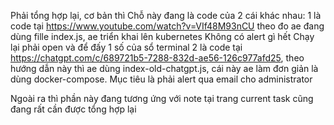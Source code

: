 Phải tổng hợp lại, cơ bản thì
Chỗ này đang là code của 2 cái khác nhau:
1 là code tại https://www.youtube.com/watch?v=VIf48M93nCU theo đo ae đang dùng fille index.js, ae triển khai lên kubernetes
    Không có alert gì hết
    Chạy lại phải open và để đấy 1 số của sổ terminal
2 là code tại https://chatgpt.com/c/689721b5-7288-832d-ae56-126c977afd25, theo hướng dẫn này thì ae dùng index-old-chatgpt.js, cái này ae làm đơn giản là dùng docker-compose. Mục tiêu là phải alert qua email cho administrator

Ngoài ra thì phần này đang tương ứng với note tại trang current task cũng đang rất cần được tổng hợp lại